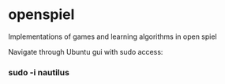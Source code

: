 # openspiel
Implementations of games and learning algorithms in open spiel

Navigate through Ubuntu gui with sudo access:
### sudo -i nautilus
